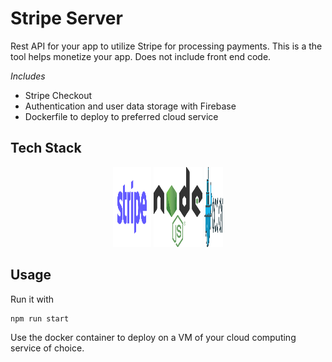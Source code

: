 # Stripe Server
Rest API for your app to utilize Stripe for processing payments. This is a the tool helps monetize your app.  Does not include front end code.

*Includes* 

- Stripe Checkout
- Authentication and user data storage with Firebase
- Dockerfile to deploy to preferred cloud service


## Tech Stack
<p align="center">
    <img src="assets/640px-Stripe_Logo,_revised_2016.svg.png" height=128 width=61>
    <img src="assets/640px-Node.js_logo.svg.png" height=128 width=78>
    <img src="assets/640px-Docker_(container_engine)_logo.svg.png" height=128 width=30>
</p>


## Usage
Run it with
```
npm run start
```
Use the docker container to deploy on a VM of your cloud computing service of choice.